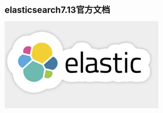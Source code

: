 # elasticsearch7.13官方文档

![elasticsearch](../../images/reading/technology/elasticsearch/elasticsearch.png)
